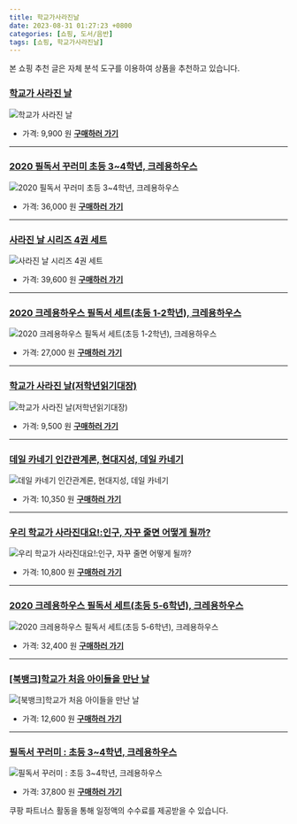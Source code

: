 ```yaml
---
title: 학교가사라진날
date: 2023-08-31 01:27:23 +0800
categories: [쇼핑, 도서/음반]
tags: [쇼핑, 학교가사라진날]
---
```

본 쇼핑 추천 글은 자체 분석 도구를 이용하여 상품을 추천하고 있습니다.
### [학교가 사라진 날](https://link.coupang.com/re/AFFSDP?lptag=AF1030537&pageKey=51392217&itemId=181925642&vendorItemId=78196538653&traceid=V0-153-309889383941c7da&requestid=20230907012723384150888533&token=31850C%7CMIXED)
![학교가 사라진 날](https://ads-partners.coupang.com/image1/XaILNwdXJIror5xUXf1ExPid1_JaR5eYvq2DX1bCVQO3ucmSw23O8B33la6YVZwwtytAORvYsQXNa3O_x7juSGUfwheQYDmAktbw7HyQDgid86j5NHbkknALOhIGVMaoPpeLJ7ZYopz4tuG5UAXbi7dWHAiVCaUJRj8KOGeU3XpaqIT4wjUQhgPFZ1WA3QHsbnzQjBLH7eyifbh11RTqqc2gVIUVHl32G6TdDXepzegvBERnkm15uasDjaQuAU7Ke2ikdnuBnjr9T9R-dfnNEKISvED5VZ4qVId7Dm8A91I=)
- 가격: 9,900 원
[**구매하러 가기**](https://link.coupang.com/re/AFFSDP?lptag=AF1030537&pageKey=51392217&itemId=181925642&vendorItemId=78196538653&traceid=V0-153-309889383941c7da&requestid=20230907012723384150888533&token=31850C%7CMIXED)
---
### [2020 필독서 꾸러미 초등 3~4학년, 크레용하우스](https://link.coupang.com/re/AFFSDP?lptag=AF1030537&pageKey=1440047543&itemId=2483691273&vendorItemId=70477041214&traceid=V0-153-66c80436f1a52659&clickBeacon=s0xdxZDN8n%2BT%2FPbyVuoo41fjFJUvxH1EcxcCKCHAJP9Vz5rjLPlB2wsS42%2BGCqfc9kdrYNW%2Fn5QZhxFF1QJaECy4mT1lfzHKpBY4HKeCL4WBxHLQPYa8%2FdyWYFxYUjOoyMhwjWtHDY00g%2BnaNxLCOhvo6vX74DnUscxodAcgJb8eevVBbZFgBWXbju7uRUiSmqQ7htfvPLga4x%2F9BgFvDyJFDrLIwfP3MsV%2F90dsc2nIBlD6Rp6qZ8FcZo3voTCjcLLaytHM7fVRTALTvebxN0Ljsfdu8jJPEWKZ7YToxJ1LJV%2BFwUyXyFVz66ljJ5rA7%2FkQOV0YxbwdrajJrD5Ac%2Fegk9%2B2jOEfAdt%2Fye8S5oEsWQn3p7W29tgkPsUzZbxkNYjAelS5DPmvIKuIz8j88249HiCMpHKRXgE6bycGTHi0tS%2BdtvkZC5zJVgYmWGnMMwgeV7GN2F%2BymLaTPJS8a%2FfSW%2F85NLe4xxAtyfOG3Zh5ImDaBt080Ip9aiTUh69f0fHWJujQ7JSExeKHfRbPYOnrBg9mPoeuYA7vzZ3gUKiwXJ6I72lURIZNe%2BdlJgwCR2gwQKUW97OomiTu9Bx0pShB8OQCqouGXEd5JSLfM1719sOkhrKvKx0J%2FHhN8diV6573MLDP5Tld2eqBi4vIyKWOjUd5dh89LKqjZCYYsfeF0B%2FrGln9WQ38KLLGqZghgI%2BMCMYjxVT0O8QexCME%2FgJ4oIcjPJf2H9YyWH%2BQ6z8nUHM9BB57q0H8pArFUj1fk%2BIRPXToYZO5ry3Zz7nD7l0zHddc29JOmuT0q8K8UeFiapOEMQNy%2FmRPmeM%2BLqDUDVMkPMrY6A2%2BPWQ4djJih%2B6QbvYBKwV6nuNqo7RWw5zJWncT0qVidNAe4F95yL3O&requestid=20230907012723384150888533&token=31850C%7CMIXED)
![2020 필독서 꾸러미 초등 3~4학년, 크레용하우스](https://ads-partners.coupang.com/image1/uhOD1uHPnvBFKghwujRa8TlDCK3zhaghZmzGWDcGd5_82qjE3TWlEEdYQFtWU4RqCPviBBtioGS8ey78UrdpSIhNZa3Ds765BjOtdtdhPj7t_O_fJrPSA-uDLd6s4WyKjjz36u459kxHrBaWIleT81r1oJB8AWgveNmv7Ko9ZfSmPrluSQaW6wtoWLvqim65tIRFr1aM7D6FxFb0XIagYkEhxvSXvw_giVa9RiOBb8XXjQwE3PZ_WrYvSlp-h15YePY1nk-jrIT3WI807HMs1emZeIui)
- 가격: 36,000 원
[**구매하러 가기**](https://link.coupang.com/re/AFFSDP?lptag=AF1030537&pageKey=1440047543&itemId=2483691273&vendorItemId=70477041214&traceid=V0-153-66c80436f1a52659&clickBeacon=s0xdxZDN8n%2BT%2FPbyVuoo41fjFJUvxH1EcxcCKCHAJP9Vz5rjLPlB2wsS42%2BGCqfc9kdrYNW%2Fn5QZhxFF1QJaECy4mT1lfzHKpBY4HKeCL4WBxHLQPYa8%2FdyWYFxYUjOoyMhwjWtHDY00g%2BnaNxLCOhvo6vX74DnUscxodAcgJb8eevVBbZFgBWXbju7uRUiSmqQ7htfvPLga4x%2F9BgFvDyJFDrLIwfP3MsV%2F90dsc2nIBlD6Rp6qZ8FcZo3voTCjcLLaytHM7fVRTALTvebxN0Ljsfdu8jJPEWKZ7YToxJ1LJV%2BFwUyXyFVz66ljJ5rA7%2FkQOV0YxbwdrajJrD5Ac%2Fegk9%2B2jOEfAdt%2Fye8S5oEsWQn3p7W29tgkPsUzZbxkNYjAelS5DPmvIKuIz8j88249HiCMpHKRXgE6bycGTHi0tS%2BdtvkZC5zJVgYmWGnMMwgeV7GN2F%2BymLaTPJS8a%2FfSW%2F85NLe4xxAtyfOG3Zh5ImDaBt080Ip9aiTUh69f0fHWJujQ7JSExeKHfRbPYOnrBg9mPoeuYA7vzZ3gUKiwXJ6I72lURIZNe%2BdlJgwCR2gwQKUW97OomiTu9Bx0pShB8OQCqouGXEd5JSLfM1719sOkhrKvKx0J%2FHhN8diV6573MLDP5Tld2eqBi4vIyKWOjUd5dh89LKqjZCYYsfeF0B%2FrGln9WQ38KLLGqZghgI%2BMCMYjxVT0O8QexCME%2FgJ4oIcjPJf2H9YyWH%2BQ6z8nUHM9BB57q0H8pArFUj1fk%2BIRPXToYZO5ry3Zz7nD7l0zHddc29JOmuT0q8K8UeFiapOEMQNy%2FmRPmeM%2BLqDUDVMkPMrY6A2%2BPWQ4djJih%2B6QbvYBKwV6nuNqo7RWw5zJWncT0qVidNAe4F95yL3O&requestid=20230907012723384150888533&token=31850C%7CMIXED)
---
### [사라진 날 시리즈 4권 세트](https://link.coupang.com/re/AFFSDP?lptag=AF1030537&pageKey=5342052409&itemId=7833829938&vendorItemId=75123614100&traceid=V0-153-9247e32407b336c0&requestid=20230907012723384150888533&token=31850C%7CMIXED)
![사라진 날 시리즈 4권 세트](https://ads-partners.coupang.com/image1/Jp7CsvluP5OObfk-Ji2mVf9lNFaetpwczm41CTSlwCm4VKGZm3fT5uziP6_5RASttLOPkDZCrBg3g1IPpc4WdG2TJgG0tgyo0tD5P2NaCgHVzZbjZrub5kVdbcoNFIlG20NiK4n-Ml90EV_CcDfPDxJNqU63ZQYu5RnZkq5IkQbxDh8ZN1ymYytnETbrMnCPmw-GBofctlTFpaqTwPQUQxUEIws4HCA3-bNlCreHQx0gZcnjVuhmxunAU2Z7oNxxaByC4icssQ==)
- 가격: 39,600 원
[**구매하러 가기**](https://link.coupang.com/re/AFFSDP?lptag=AF1030537&pageKey=5342052409&itemId=7833829938&vendorItemId=75123614100&traceid=V0-153-9247e32407b336c0&requestid=20230907012723384150888533&token=31850C%7CMIXED)
---
### [2020 크레용하우스 필독서 세트(초등 1-2학년), 크레용하우스](https://link.coupang.com/re/AFFSDP?lptag=AF1030537&pageKey=1440047557&itemId=2483691285&vendorItemId=70477041282&traceid=V0-153-bfbbfc14ba36c653&clickBeacon=s0xdxZDN8n%2BT%2FPbyVuoo41fjFJUvxH1EcxcCKCHAJP9Vz5rjLPlB2wsS42%2BGCqfc9kdrYNW%2Fn5QZhxFF1QJaECy4mT1lfzHKpBY4HKeCL4XU%2BevL7s0W3uWk8VULoRtmyMhwjWtHDY00g%2BnaNxLCOp0HSHfW%2F52FKjB2El%2F29e394Bp6Wv5Dx%2BN8Zv3bmxJmmqQ7htfvPLga4x%2F9BgFvDyJFDrLIwfP3MsV%2F90dsc2nIBlD6Rp6qZ8FcZo3voTCj57FXgzGmYmFAG9HNKhCAh1befbtQmQpleJvsifmdn%2BsKEE5KiXACHABwFSt6Befz5oHbFKAQweOLOoAI%2FH3aFw4Wc4QS6I55gEG0Wci4610sWQn3p7W29tgkPsUzZbxk8GxBGd3v1v%2BQU3QCfyXxum49HiCMpHKRXgE6bycGTHi0tS%2BdtvkZC5zJVgYmWGnMMwgeV7GN2F%2BymLaTPJS8a1duNij64%2FXKIEqyRO79ec95ImDaBt080Ip9aiTUh69f0fHWJujQ7JSExeKHfRbPYOnrBg9mPoeuYA7vzZ3gUKiwXJ6I72lURIZNe%2BdlJgwCR2gwQKUW97OomiTu9Bx0pShB8OQCqouGXEd5JSLfM1719sOkhrKvKx0J%2FHhN8diV6573MLDP5Tld2eqBi4vIyKWOjUd5dh89LKqjZCYYsfeF0B%2FrGln9WQ38KLLGqZghgI%2BMCMYjxVT0O8QexCME%2FgJ4oIcjPJf2H9YyWH%2BQ6z8nUHM9BB57q0H8pArFUj1fk%2BIRPXToYZO5ry3Zz7nD7l0zHddc29JOmuT0q8K8UeFiapOEMQNy%2FmRPmeM%2BLqDUDVMkPMrY6A2%2BPWQ4djJih%2B6QbvYBKwV6nuNqo7RWw5zJWncT0qVidNAe4F95yL3O&requestid=20230907012723384150888533&token=31850C%7CMIXED)
![2020 크레용하우스 필독서 세트(초등 1-2학년), 크레용하우스](https://ads-partners.coupang.com/image1/Gc0F2ywZ8gUdTLKNGVwBCIjL00jfAz34Yx7LWdF809MReL_bigcbUlRFWVsq5yGhbfPzjOkYcUPufpVGMEnA-Hw5DVhpWECkzkc-xOBLNZv29GEDQ7JXbaHJzL04Oy2KW1yrhZGLjW11wPRzZyLgXmaWT_CA7mXFd1HwBHW9q1yzVH7KjbVvp_7vZfLMQ7zmtDDQFMJej8appUEc_ihZXo9wYae6PtUJ10ml8XFshLMWbI7lFgKFzKgZaxROwbBfhk5nB4Z7EHX6oG8QlBVXdb8umdHR8mRbKkUKlqnAZ_5TJOq5zA==)
- 가격: 27,000 원
[**구매하러 가기**](https://link.coupang.com/re/AFFSDP?lptag=AF1030537&pageKey=1440047557&itemId=2483691285&vendorItemId=70477041282&traceid=V0-153-bfbbfc14ba36c653&clickBeacon=s0xdxZDN8n%2BT%2FPbyVuoo41fjFJUvxH1EcxcCKCHAJP9Vz5rjLPlB2wsS42%2BGCqfc9kdrYNW%2Fn5QZhxFF1QJaECy4mT1lfzHKpBY4HKeCL4XU%2BevL7s0W3uWk8VULoRtmyMhwjWtHDY00g%2BnaNxLCOp0HSHfW%2F52FKjB2El%2F29e394Bp6Wv5Dx%2BN8Zv3bmxJmmqQ7htfvPLga4x%2F9BgFvDyJFDrLIwfP3MsV%2F90dsc2nIBlD6Rp6qZ8FcZo3voTCj57FXgzGmYmFAG9HNKhCAh1befbtQmQpleJvsifmdn%2BsKEE5KiXACHABwFSt6Befz5oHbFKAQweOLOoAI%2FH3aFw4Wc4QS6I55gEG0Wci4610sWQn3p7W29tgkPsUzZbxk8GxBGd3v1v%2BQU3QCfyXxum49HiCMpHKRXgE6bycGTHi0tS%2BdtvkZC5zJVgYmWGnMMwgeV7GN2F%2BymLaTPJS8a1duNij64%2FXKIEqyRO79ec95ImDaBt080Ip9aiTUh69f0fHWJujQ7JSExeKHfRbPYOnrBg9mPoeuYA7vzZ3gUKiwXJ6I72lURIZNe%2BdlJgwCR2gwQKUW97OomiTu9Bx0pShB8OQCqouGXEd5JSLfM1719sOkhrKvKx0J%2FHhN8diV6573MLDP5Tld2eqBi4vIyKWOjUd5dh89LKqjZCYYsfeF0B%2FrGln9WQ38KLLGqZghgI%2BMCMYjxVT0O8QexCME%2FgJ4oIcjPJf2H9YyWH%2BQ6z8nUHM9BB57q0H8pArFUj1fk%2BIRPXToYZO5ry3Zz7nD7l0zHddc29JOmuT0q8K8UeFiapOEMQNy%2FmRPmeM%2BLqDUDVMkPMrY6A2%2BPWQ4djJih%2B6QbvYBKwV6nuNqo7RWw5zJWncT0qVidNAe4F95yL3O&requestid=20230907012723384150888533&token=31850C%7CMIXED)
---
### [학교가 사라진 날(저학년읽기대장)](https://link.coupang.com/re/AFFSDP?lptag=AF1030537&pageKey=1635929059&itemId=2789991409&vendorItemId=75521478427&traceid=V0-153-b3d1377e2ec5efc2&requestid=20230907012723384150888533&token=31850C%7CMIXED)
![학교가 사라진 날(저학년읽기대장)](https://ads-partners.coupang.com/image1/FKpbjtf0WEA18vB2FC8Gkyt9OJQpxRSGR6tjDiZxJPQsxEkumUdSWLL3FVJCBJS77hZxwTcXNlMq6BL8y2ZSCGfFa93Vglj75Z4ZaSuQba6YJpICXndgaNm9jdTORz7HIHVYSl0J-6dm1Oe4iP8ox7aoNXRBrUE8NY7nWOB6y6wCn55oe2oJxVb06xtAoLCnl8QppsWetA1Za6MekXBQFgLDuD3EaD8P_JHWi6uTDehoMccm92IC-EFbCr5zkcsYuj8yhEP5azlq6gonsHPWc9sv8GQzDJP5RjKV5Oaneg==)
- 가격: 9,500 원
[**구매하러 가기**](https://link.coupang.com/re/AFFSDP?lptag=AF1030537&pageKey=1635929059&itemId=2789991409&vendorItemId=75521478427&traceid=V0-153-b3d1377e2ec5efc2&requestid=20230907012723384150888533&token=31850C%7CMIXED)
---
### [데일 카네기 인간관계론, 현대지성, 데일 카네기](https://link.coupang.com/re/AFFSDP?lptag=AF1030537&pageKey=307022149&itemId=968117422&vendorItemId=5403982815&traceid=V0-153-93edb7a88bf1311e&clickBeacon=s0xdxZDN8n%2BT%2FPbyVuoo41fjFJUvxH1EcxcCKCHAJP9Vz5rjLPlB2wsS42%2BGCqfc9kdrYNW%2Fn5QZhxFF1QJaECy4mT1lfzHKpBY4HKeCL4X6NIxQKXfDjiWfHVUxeQwtyMhwjWtHDY00g%2BnaNxLCOgKUwcPCXvGEJqNVnDhupUU5Uu27WxSAHHXNsu0G2PuMmqQ7htfvPLga4x%2F9BgFvDyJFDrLIwfP3MsV%2F90dsc2nIBlD6Rp6qZ8FcZo3voTCj%2FIFqLrXBcggwxVvHo8whUPIDRIQs7H4Ik33CC1FTNNp%2FDlZbHVz0TzEqWiHY7em3hQGfRYJxC7%2FiC%2F0tHwXxfsOk%2Bd%2B5tmFey%2Fm%2BIpeI6r0BHjieChklOSy%2FbLtizl%2F1dUttTCnGpIL31ZtOP%2Bv9PBF8MqQMfrqwflAuM35giI9dunaL8Qgk5uOLXxmdD1nDwJajsD6ZWBulLfs1tzRrRja1ljKTch6Ya4nI4HsIQ9p%2BNmlYT3TbDvO1Z%2FYjX2S%2FPw%2Bm2wOFM7y9m3BMHpI2B8zZ%2FN0ibANRcKBMQpjMHAT8zM4tMexYb2oJE7eVCxaTsKBjY4v6u45vRJUhnRcEdyagsFEh4k%2FC2Isp8k2Us9YxSYcHT8ygk8os%2B4vM6kgMDfOg2GMctI8xaI8LsQou5Zf76YTQKiJbUxcAjlIy0ruhgaHG5HyvoF6245BJ%2BHOyiTPKSha%2B2BM9RmYnd6Wsij0UL1M8DgnCPCN%2B9wG87pfKflhmspLULli2%2B%2FjHkc6MuxCq0MoPSla6bkBp9xCTaSzfBfy2Urh4jTDg0On5%2BBD5b8TC7QVI%2B3rz9ktDpzUBW2sxMF5VFiwRB%2B1FlqrK4YCZ7B9tiI1%2Bni3UDM98fmd9LztOzHT%2FCFkS0OS%2F2%2B%2F4&requestid=20230907012723384150888533&token=31850C%7CMIXED)
![데일 카네기 인간관계론, 현대지성, 데일 카네기](https://ads-partners.coupang.com/image1/gm6MU8LlcUrsT6VPgk6Rh_4_kqujan37JuZHD0Ylw5lgdYXTQ8462hTAiPZxJI85m6G0Br-JJNAeULSqenK0YZFOjtpGfhGP1JbnAQz9eQWJHTHI4w9redwAgd47FJRTe2-9ROmufHS-0MrqkmByuwLRrzJH3nUtYfg8ggtvftBoSPKP5X1KhdapwiYC2DN6I7K38UM_VK0M0VInYQ3Ne7iVaI4yUNEBp7CO9JaylZRbaL12Tv1_1fS0hDdCc3xE0jdOW6rP28ZyOTj2tobRy96I2Hk=)
- 가격: 10,350 원
[**구매하러 가기**](https://link.coupang.com/re/AFFSDP?lptag=AF1030537&pageKey=307022149&itemId=968117422&vendorItemId=5403982815&traceid=V0-153-93edb7a88bf1311e&clickBeacon=s0xdxZDN8n%2BT%2FPbyVuoo41fjFJUvxH1EcxcCKCHAJP9Vz5rjLPlB2wsS42%2BGCqfc9kdrYNW%2Fn5QZhxFF1QJaECy4mT1lfzHKpBY4HKeCL4X6NIxQKXfDjiWfHVUxeQwtyMhwjWtHDY00g%2BnaNxLCOgKUwcPCXvGEJqNVnDhupUU5Uu27WxSAHHXNsu0G2PuMmqQ7htfvPLga4x%2F9BgFvDyJFDrLIwfP3MsV%2F90dsc2nIBlD6Rp6qZ8FcZo3voTCj%2FIFqLrXBcggwxVvHo8whUPIDRIQs7H4Ik33CC1FTNNp%2FDlZbHVz0TzEqWiHY7em3hQGfRYJxC7%2FiC%2F0tHwXxfsOk%2Bd%2B5tmFey%2Fm%2BIpeI6r0BHjieChklOSy%2FbLtizl%2F1dUttTCnGpIL31ZtOP%2Bv9PBF8MqQMfrqwflAuM35giI9dunaL8Qgk5uOLXxmdD1nDwJajsD6ZWBulLfs1tzRrRja1ljKTch6Ya4nI4HsIQ9p%2BNmlYT3TbDvO1Z%2FYjX2S%2FPw%2Bm2wOFM7y9m3BMHpI2B8zZ%2FN0ibANRcKBMQpjMHAT8zM4tMexYb2oJE7eVCxaTsKBjY4v6u45vRJUhnRcEdyagsFEh4k%2FC2Isp8k2Us9YxSYcHT8ygk8os%2B4vM6kgMDfOg2GMctI8xaI8LsQou5Zf76YTQKiJbUxcAjlIy0ruhgaHG5HyvoF6245BJ%2BHOyiTPKSha%2B2BM9RmYnd6Wsij0UL1M8DgnCPCN%2B9wG87pfKflhmspLULli2%2B%2FjHkc6MuxCq0MoPSla6bkBp9xCTaSzfBfy2Urh4jTDg0On5%2BBD5b8TC7QVI%2B3rz9ktDpzUBW2sxMF5VFiwRB%2B1FlqrK4YCZ7B9tiI1%2Bni3UDM98fmd9LztOzHT%2FCFkS0OS%2F2%2B%2F4&requestid=20230907012723384150888533&token=31850C%7CMIXED)
---
### [우리 학교가 사라진대요!:인구, 자꾸 줄면 어떻게 될까?](https://link.coupang.com/re/AFFSDP?lptag=AF1030537&pageKey=1465396833&itemId=2520150846&vendorItemId=70513043869&traceid=V0-153-b05d2633c4520d46&requestid=20230907012723384150888533&token=31850C%7CMIXED)
![우리 학교가 사라진대요!:인구, 자꾸 줄면 어떻게 될까?](https://ads-partners.coupang.com/image1/Td-LRPs1B0mwo9yiTe8v4V3fsgSS7EawGgzon8Bjf6R8VpsbaS8wj37bOj08rs3GRmvMprzk0RivPspElzMu-om-Fzgq37_nhtghhEpPGv3JNlVKD4ndNNxjUTF4cnPAceIzwYV90HGsfhgSoXE0m_IDMwKybXaLgZNohC_8q9cCMYsVpuQ7pvihxTGrbkqQQ1_DA48iqlEYljqTQlHuZlnaGTHaV7tY75BrUPULJEmavtBJVcbkpyPHLd8N2-1IblyT7J5mEhunYN-MIFAV)
- 가격: 10,800 원
[**구매하러 가기**](https://link.coupang.com/re/AFFSDP?lptag=AF1030537&pageKey=1465396833&itemId=2520150846&vendorItemId=70513043869&traceid=V0-153-b05d2633c4520d46&requestid=20230907012723384150888533&token=31850C%7CMIXED)
---
### [2020 크레용하우스 필독서 세트(초등 5-6학년), 크레용하우스](https://link.coupang.com/re/AFFSDP?lptag=AF1030537&pageKey=1440047600&itemId=2483691373&vendorItemId=70477041333&traceid=V0-153-d81cfe60d8cded61&clickBeacon=s0xdxZDN8n%2BT%2FPbyVuoo41fjFJUvxH1EcxcCKCHAJP9Vz5rjLPlB2wsS42%2BGCqfc9kdrYNW%2Fn5QZhxFF1QJaECy4mT1lfzHKpBY4HKeCL4WaJbqpokMAh6Sj%2BT3I5FKlyMhwjWtHDY00g%2BnaNxLCOrV7TT6qdPwYG%2B5UxTxuVeAEepeEZcUvcmIkDOM4xhxhmqQ7htfvPLga4x%2F9BgFvDyJFDrLIwfP3MsV%2F90dsc2nIBlD6Rp6qZ8FcZo3voTCj57FXgzGmYmFAG9HNKhCAhyFe%2BN0LbHODSikjnWUa4E1Wts3ZSfvZB7Mvq%2FBivmM9zs2VKBMSocb174ql%2Fg5Qw9Ea7REhv0GRf3G%2BOlsHjt5s%2FrrDZHhIxbmPZ93RJl2YrNzkr4Gw%2FnrBI8z8PRHxfRF8MqQMfrqwflAuM35giI9dunaL8Qgk5uOLXxmdD1nDh2JTP9HyEEjWqkSBXINaRYuD%2FqidiQ%2BzvvgTo91%2BVXp%2BNmlYT3TbDvO1Z%2FYjX2S%2FPw%2Bm2wOFM7y9m3BMHpI2B8zZ%2FN0ibANRcKBMQpjMHAT8zM4tMexYb2oJE7eVCxaTsKBjY4v6u45vRJUhnRcEdyagsFEh4k%2FC2Isp8k2Us9YxSYcHT8ygk8os%2B4vM6kgMDfOg2GMctI8xaI8LsQou5Zf76YTQKiJbUxcAjlIy0ruhgaHG5HyvoF6245BJ%2BHOyiTPKSha%2B2BM9RmYnd6Wsij0UL1M8DgnCPCN%2B9wG87pfKflhmspLULli2%2B%2FjHkc6MuxCq0MoPSla6bkBp9xCTaSzfBfy2Urh4jTDg0On5%2BBD5b8TC7QVI%2B3rz9ktDpzUBW2sxMF5VFiwRB%2B1FlqrK4YCZ7B9tiI1%2Bni3UDM98fmd9LztOzHT%2FCFkS0OS%2F2%2B%2F4&requestid=20230907012723384150888533&token=31850C%7CMIXED)
![2020 크레용하우스 필독서 세트(초등 5-6학년), 크레용하우스](https://ads-partners.coupang.com/image1/plR7rdLAAQEZ3_ZQpvKKbOunUY64TAu_aftHq9c_Kw986fIivnrifuj6Lp82QDPPOgYDmJe3efQJXWystjPwfY-azWLxEAh_sx4Rmjcr8qI8SLntZjovZyW5YqdFw1A8TSu6AOMbpecbWs0eRyC7Zrlg7DtjwQ_hTpHMyoBYMei_OOTtANqbv3C4t6z5aap3jTGTA-yFX5PhjbHd7I3p-4M9AlCHU_YADttieOHPym6IjG76Ba57enfH0_8Vgobaoy0nBvTQCsGVAi8rPvnLClqwmi69NbJ99TFvrACj3nk-R6Hy)
- 가격: 32,400 원
[**구매하러 가기**](https://link.coupang.com/re/AFFSDP?lptag=AF1030537&pageKey=1440047600&itemId=2483691373&vendorItemId=70477041333&traceid=V0-153-d81cfe60d8cded61&clickBeacon=s0xdxZDN8n%2BT%2FPbyVuoo41fjFJUvxH1EcxcCKCHAJP9Vz5rjLPlB2wsS42%2BGCqfc9kdrYNW%2Fn5QZhxFF1QJaECy4mT1lfzHKpBY4HKeCL4WaJbqpokMAh6Sj%2BT3I5FKlyMhwjWtHDY00g%2BnaNxLCOrV7TT6qdPwYG%2B5UxTxuVeAEepeEZcUvcmIkDOM4xhxhmqQ7htfvPLga4x%2F9BgFvDyJFDrLIwfP3MsV%2F90dsc2nIBlD6Rp6qZ8FcZo3voTCj57FXgzGmYmFAG9HNKhCAhyFe%2BN0LbHODSikjnWUa4E1Wts3ZSfvZB7Mvq%2FBivmM9zs2VKBMSocb174ql%2Fg5Qw9Ea7REhv0GRf3G%2BOlsHjt5s%2FrrDZHhIxbmPZ93RJl2YrNzkr4Gw%2FnrBI8z8PRHxfRF8MqQMfrqwflAuM35giI9dunaL8Qgk5uOLXxmdD1nDh2JTP9HyEEjWqkSBXINaRYuD%2FqidiQ%2BzvvgTo91%2BVXp%2BNmlYT3TbDvO1Z%2FYjX2S%2FPw%2Bm2wOFM7y9m3BMHpI2B8zZ%2FN0ibANRcKBMQpjMHAT8zM4tMexYb2oJE7eVCxaTsKBjY4v6u45vRJUhnRcEdyagsFEh4k%2FC2Isp8k2Us9YxSYcHT8ygk8os%2B4vM6kgMDfOg2GMctI8xaI8LsQou5Zf76YTQKiJbUxcAjlIy0ruhgaHG5HyvoF6245BJ%2BHOyiTPKSha%2B2BM9RmYnd6Wsij0UL1M8DgnCPCN%2B9wG87pfKflhmspLULli2%2B%2FjHkc6MuxCq0MoPSla6bkBp9xCTaSzfBfy2Urh4jTDg0On5%2BBD5b8TC7QVI%2B3rz9ktDpzUBW2sxMF5VFiwRB%2B1FlqrK4YCZ7B9tiI1%2Bni3UDM98fmd9LztOzHT%2FCFkS0OS%2F2%2B%2F4&requestid=20230907012723384150888533&token=31850C%7CMIXED)
---
### [[북뱅크]학교가 처음 아이들을 만난 날](https://link.coupang.com/re/AFFSDP?lptag=AF1030537&pageKey=186208297&itemId=532447704&vendorItemId=4387726951&traceid=V0-153-75e04f1a9234c111&requestid=20230907012723384150888533&token=31850C%7CMIXED)
![[북뱅크]학교가 처음 아이들을 만난 날](https://ads-partners.coupang.com/image1/VB-biN7P025RleHoVEP3nmFFJgPtscVtTn_OJdMd355Ehekc-dZtM_fRwoStqZatt4VIksNWpGXHQp3TlcicjDnGA5MrfLM9OeNRl0GdZm3tQIg6j2EDPSO2hwbTOk1XuJyjnGUwBb7UhTLtMnNmRxSAftO5JVG6kWgtDxVgXgwYbWqBJA1x2Z98_ZNtnJkBKe_rlsrdGAgz3uGdKPsutMHKXdPjvkkOs7dv2kS1j2LuFHd3G3hFSMBLcbyy31HvocuHLVHH-zv777AZoac=)
- 가격: 12,600 원
[**구매하러 가기**](https://link.coupang.com/re/AFFSDP?lptag=AF1030537&pageKey=186208297&itemId=532447704&vendorItemId=4387726951&traceid=V0-153-75e04f1a9234c111&requestid=20230907012723384150888533&token=31850C%7CMIXED)
---
### [필독서 꾸러미 : 초등 3~4학년, 크레용하우스](https://link.coupang.com/re/AFFSDP?lptag=AF1030537&pageKey=4629522068&itemId=5747498476&vendorItemId=73046136499&traceid=V0-153-dac89f4f59c8dc7f&clickBeacon=s0xdxZDN8n%2BT%2FPbyVuoo41fjFJUvxH1EcxcCKCHAJP9Vz5rjLPlB2wsS42%2BGCqfc9kdrYNW%2Fn5QZhxFF1QJaECy4mT1lfzHKpBY4HKeCL4UNrBNxZ85pNqFbg10qlpYHyMhwjWtHDY00g%2BnaNxLCOpt1LxyA0IqAE4ceGZq04PUK5IHplLPkQ4bWt7d906JhmqQ7htfvPLga4x%2F9BgFvDyJFDrLIwfP3MsV%2F90dsc2nIBlD6Rp6qZ8FcZo3voTCj57FXgzGmYmFAG9HNKhCAhw7%2BVwswoBOk4jXy4gizuELhkSkHvTCM6r%2Fs6GDP5r00vsuHQV0iQ3twVcAz6zxYi8AVF8p0P8COZGlzuZbYe1x3BmIZncrQ1Vd6%2Ba3dABTECPiAa3OKlqAm7rG0bxVN21QGgAdwPJbIreQunJjY8ZGVa57gKA1uou14MYMDGZyFIzK8yOMvbkUtEaMckb%2FNdFXJd8UKcawXC6RutTNfjSBb%2F2D16KuwR7DLip6eQHMQWivmz7C4N7FRvyWhTORV6uzuApSsA4hMwXhzOBmxhVwmiiln1%2B4nRCbKUQP4mxTb2aUS0XbmK5CojNzX4IaQn9xvUHrn4cOGDfVEAlSPRKo3815mRyiSVOzkOMCXSyVAq%2FOlZZEuQ%2FcdVmb%2BkD85uR227Wd7vLJYbYfLePbN4BlKvXRY%2FyegpWzJ3bmveWuq4LjrnWu5D%2FC%2FFrMne1csEVeZ%2Fl3b7FGhd3DwLY3pT1KIKIMUVuB%2BEWQceL8f6kXZxZMqRe1546hFrWf%2BogyWCro%2FYAPlfY1UOgpHEHe0EFEvcGdXqcVifX6kBf7i1RbJYCwlNaiFyRf0%2F8qrvzrdYtWHApaR5q25%2BlYIIaddsE6ERDWD7afuyIqrqtZbSUiz&requestid=20230907012723384150888533&token=31850C%7CMIXED)
![필독서 꾸러미 : 초등 3~4학년, 크레용하우스](https://ads-partners.coupang.com/image1/qTxL9-gvXpIY2N86qWzAVYndOs8tvw7AsIfKNqLMCV4_oWbecXyTnibMkTd1PJ1aEeQGV9vqWy8eqdiYj06Q2HA0AZu5_j_SCsvx8MN5si2_d9MLQPi9sMC6-tdJT4UovFhtz9pvR5-5JHnGdtzxVDDTxheqv-8KuH6w7_dEe1RQ06cFASIV3Vn5hO06SpB_QpG9AgWM2gT3k7Hl_-eKAN1j1i3GCuO7o-BbXFTSwdSHt4nq0Nl8bNjzeQk0_uu106akeyVAFP1aZ3ZV7-BD8JHvcA==)
- 가격: 37,800 원
[**구매하러 가기**](https://link.coupang.com/re/AFFSDP?lptag=AF1030537&pageKey=4629522068&itemId=5747498476&vendorItemId=73046136499&traceid=V0-153-dac89f4f59c8dc7f&clickBeacon=s0xdxZDN8n%2BT%2FPbyVuoo41fjFJUvxH1EcxcCKCHAJP9Vz5rjLPlB2wsS42%2BGCqfc9kdrYNW%2Fn5QZhxFF1QJaECy4mT1lfzHKpBY4HKeCL4UNrBNxZ85pNqFbg10qlpYHyMhwjWtHDY00g%2BnaNxLCOpt1LxyA0IqAE4ceGZq04PUK5IHplLPkQ4bWt7d906JhmqQ7htfvPLga4x%2F9BgFvDyJFDrLIwfP3MsV%2F90dsc2nIBlD6Rp6qZ8FcZo3voTCj57FXgzGmYmFAG9HNKhCAhw7%2BVwswoBOk4jXy4gizuELhkSkHvTCM6r%2Fs6GDP5r00vsuHQV0iQ3twVcAz6zxYi8AVF8p0P8COZGlzuZbYe1x3BmIZncrQ1Vd6%2Ba3dABTECPiAa3OKlqAm7rG0bxVN21QGgAdwPJbIreQunJjY8ZGVa57gKA1uou14MYMDGZyFIzK8yOMvbkUtEaMckb%2FNdFXJd8UKcawXC6RutTNfjSBb%2F2D16KuwR7DLip6eQHMQWivmz7C4N7FRvyWhTORV6uzuApSsA4hMwXhzOBmxhVwmiiln1%2B4nRCbKUQP4mxTb2aUS0XbmK5CojNzX4IaQn9xvUHrn4cOGDfVEAlSPRKo3815mRyiSVOzkOMCXSyVAq%2FOlZZEuQ%2FcdVmb%2BkD85uR227Wd7vLJYbYfLePbN4BlKvXRY%2FyegpWzJ3bmveWuq4LjrnWu5D%2FC%2FFrMne1csEVeZ%2Fl3b7FGhd3DwLY3pT1KIKIMUVuB%2BEWQceL8f6kXZxZMqRe1546hFrWf%2BogyWCro%2FYAPlfY1UOgpHEHe0EFEvcGdXqcVifX6kBf7i1RbJYCwlNaiFyRf0%2F8qrvzrdYtWHApaR5q25%2BlYIIaddsE6ERDWD7afuyIqrqtZbSUiz&requestid=20230907012723384150888533&token=31850C%7CMIXED)


쿠팡 파트너스 활동을 통해 일정액의 수수료를 제공받을 수 있습니다.
